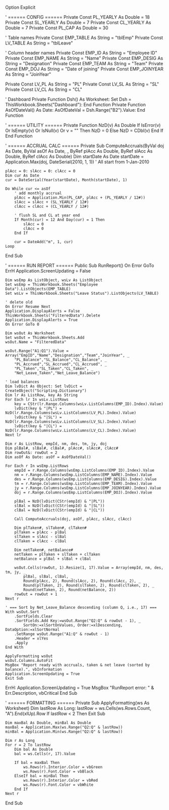 Option Explicit

' ====== CONFIG ======
Private Const PL_YEARLY As Double = 18
Private Const SL_YEARLY As Double = 7
Private Const CL_YEARLY As Double = 7
Private Const PL_CAP As Double = 30

' Table names
Private Const EMP_TABLE As String = "tblEmp"
Private Const LV_TABLE As String = "tblLeave"

' Column header names
Private Const EMP_ID As String = "Employee ID"
Private Const EMP_NAME As String = "Name"
Private Const EMP_DESIG As String = "Designation"
Private Const EMP_TEAM As String = "Team"
Private Const EMP_DOJ As String = "Date of joining"
Private Const EMP_JOINYEAR As String = "JoinYear"

Private Const LV_PL As String = "PL"
Private Const LV_SL As String = "SL"
Private Const LV_CL As String = "CL"

' Dashboard
Private Function Dsh() As Worksheet: Set Dsh = ThisWorkbook.Sheets("Dashboard"): End Function
Private Function AsOfDateVal() As Date: AsOfDateVal = Dsh.Range("B2").Value: End Function

' ====== UTILITY ======
Private Function NzD(v) As Double
    If IsError(v) Or IsEmpty(v) Or IsNull(v) Or v = "" Then
        NzD = 0
    Else
        NzD = CDbl(v)
    End If
End Function

' ====== ACCRUAL CALC ======
Private Sub ComputeAccruals(ByVal doj As Date, ByVal asOf As Date, _
                            ByRef plAcc As Double, ByRef slAcc As Double, ByRef clAcc As Double)
    Dim startDate As Date
    startDate = Application.Max(doj, DateSerial(2010, 1, 1)) ' All start from 1-Jan-2010
    
    plAcc = 0: slAcc = 0: clAcc = 0
    Dim cur As Date
    cur = DateSerial(Year(startDate), Month(startDate), 1)
    
    Do While cur <= asOf
        ' add monthly accrual
        plAcc = Application.Min(PL_CAP, plAcc + (PL_YEARLY / 12#))
        slAcc = slAcc + (SL_YEARLY / 12#)
        clAcc = clAcc + (CL_YEARLY / 12#)
        
        ' flush SL and CL at year end
        If Month(cur) = 12 And Day(cur) = 1 Then
            slAcc = 0
            clAcc = 0
        End If
        
        cur = DateAdd("m", 1, cur)
    Loop
End Sub

' ====== RUN REPORT ======
Public Sub RunReport()
    On Error GoTo ErrH
    Application.ScreenUpdating = False
    
    Dim wsEmp As ListObject, wsLv As ListObject
    Set wsEmp = ThisWorkbook.Sheets("Employee Data").ListObjects(EMP_TABLE)
    Set wsLv = ThisWorkbook.Sheets("Leave Status").ListObjects(LV_TABLE)
    
    ' delete old
    On Error Resume Next
    Application.DisplayAlerts = False
    ThisWorkbook.Sheets("FilteredData").Delete
    Application.DisplayAlerts = True
    On Error GoTo 0
    
    Dim wsOut As Worksheet
    Set wsOut = ThisWorkbook.Sheets.Add
    wsOut.Name = "FilteredData"
    
    wsOut.Range("A1:Q1").Value = Array("EmpID","Name","Designation","Team","JoinYear", _
        "PL_Balance","SL_Balance","CL_Balance", _
        "PL_Accrued","SL_Accrued","CL_Accrued", _
        "PL_Taken","SL_Taken","CL_Taken", _
        "Net_Leave_Taken","Net_Leave_Balance")
    
    ' load balances
    Dim lvDict As Object: Set lvDict = CreateObject("Scripting.Dictionary")
    Dim lr As ListRow, key As String
    For Each lr In wsLv.ListRows
        key = CStr(lr.Range.Columns(wsLv.ListColumns(EMP_ID).Index).Value)
        lvDict(key & "|PL") = NzD(lr.Range.Columns(wsLv.ListColumns(LV_PL).Index).Value)
        lvDict(key & "|SL") = NzD(lr.Range.Columns(wsLv.ListColumns(LV_SL).Index).Value)
        lvDict(key & "|CL") = NzD(lr.Range.Columns(wsLv.ListColumns(LV_CL).Index).Value)
    Next lr
    
    Dim r As ListRow, empId, nm, des, tm, jy, doj
    Dim plBal#, slBal#, clBal#, plAcc#, slAcc#, clAcc#
    Dim rowOut&: rowOut = 2
    Dim asOf As Date: asOf = AsOfDateVal()
    
    For Each r In wsEmp.ListRows
        empId = r.Range.Columns(wsEmp.ListColumns(EMP_ID).Index).Value
        nm = r.Range.Columns(wsEmp.ListColumns(EMP_NAME).Index).Value
        des = r.Range.Columns(wsEmp.ListColumns(EMP_DESIG).Index).Value
        tm = r.Range.Columns(wsEmp.ListColumns(EMP_TEAM).Index).Value
        jy = r.Range.Columns(wsEmp.ListColumns(EMP_JOINYEAR).Index).Value
        doj = r.Range.Columns(wsEmp.ListColumns(EMP_DOJ).Index).Value
        
        plBal = NzD(lvDict(CStr(empId) & "|PL"))
        slBal = NzD(lvDict(CStr(empId) & "|SL"))
        clBal = NzD(lvDict(CStr(empId) & "|CL"))
        
        Call ComputeAccruals(doj, asOf, plAcc, slAcc, clAcc)
        
        Dim plTaken#, slTaken#, clTaken#
        plTaken = plAcc - plBal
        slTaken = slAcc - slBal
        clTaken = clAcc - clBal
        
        Dim netTaken#, netBalance#
        netTaken = plTaken + slTaken + clTaken
        netBalance = plBal + slBal + clBal
        
        wsOut.Cells(rowOut, 1).Resize(1, 17).Value = Array(empId, nm, des, tm, jy, _
            plBal, slBal, clBal, _
            Round(plAcc, 2), Round(slAcc, 2), Round(clAcc, 2), _
            Round(plTaken, 2), Round(slTaken, 2), Round(clTaken, 2), _
            Round(netTaken, 2), Round(netBalance, 2))
        rowOut = rowOut + 1
    Next r
    
    ' === Sort by Net_Leave_Balance descending (column Q, i.e., 17) ===
    With wsOut.Sort
        .SortFields.Clear
        .SortFields.Add Key:=wsOut.Range("Q2:Q" & rowOut - 1), _
            SortOn:=xlSortOnValues, Order:=xlDescending, DataOption:=xlSortNormal
        .SetRange wsOut.Range("A1:Q" & rowOut - 1)
        .Header = xlYes
        .Apply
    End With
    
    ApplyFormatting wsOut
    wsOut.Columns.AutoFit
    MsgBox "Report ready with accruals, taken & net leave (sorted by balance).", vbInformation
    Application.ScreenUpdating = True
    Exit Sub
    
ErrH:
    Application.ScreenUpdating = True
    MsgBox "RunReport error: " & Err.Description, vbCritical
End Sub

' ====== FORMATTING ======
Private Sub ApplyFormatting(ws As Worksheet)
    Dim lastRow As Long: lastRow = ws.Cells(ws.Rows.Count, "A").End(xlUp).Row
    If lastRow < 2 Then Exit Sub
    
    Dim maxBal As Double, minBal As Double
    maxBal = Application.Max(ws.Range("Q2:Q" & lastRow))
    minBal = Application.Min(ws.Range("Q2:Q" & lastRow))
    
    Dim r As Long
    For r = 2 To lastRow
        Dim bal As Double
        bal = ws.Cells(r, 17).Value
        
        If bal = maxBal Then
            ws.Rows(r).Interior.Color = vbGreen
            ws.Rows(r).Font.Color = vbBlack
        ElseIf bal = minBal Then
            ws.Rows(r).Interior.Color = vbRed
            ws.Rows(r).Font.Color = vbWhite
        End If
    Next r
End Sub
